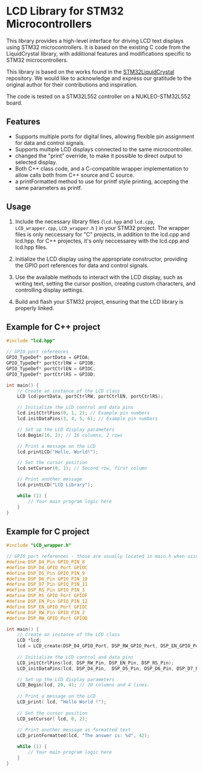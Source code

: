 # LCD Library for STM32 Microcontrollers

This library provides a high-level interface for driving LCD text displays using STM32 microcontrollers. It is based on the existing C code from the LiquidCrystal library, with additional features and modifications specific to STM32 microcontrollers.

This library is based on the works found in the [STM32LiquidCrystal](https://github.com/SayidHosseini/STM32LiquidCrystal) repository. We would like to acknowledge and express our gratitude to the original author for their contributions and inspiration.

The code is tested on a STM32L552 controller on a NUKLEO-STM32L552 board. 

## Features

- Supports multiple ports for digital lines, allowing flexible pin assignment for data and control signals.
- Supports multiple LCD displays connected to the same microcontroller.
- changed the "print" override, to make it possible to direct output to selected display. 
- Both C++ class code, and a C-compatible wrapper implementation to allow calls both from C++ source and C source. 
- a printFormatted method to use for printf style printing, accepting the same parameters as printf. 

## Usage

1. Include the necessary library files (`lcd.hpp` and `lcd.cpp`, `LCD_wrapper.cpp`, `LCD_wrapper.h` ) in your STM32 project. The wrapper files is only neccessary for "C" projects, in addition to the lcd.cpp and lcd.hpp. for C++ projectes, it's only neccessarey with the lcd.cpp and lcd.hpp files. 

2. Initialize the LCD display using the appropriate constructor, providing the GPIO port references for data and control signals.

3. Use the available methods to interact with the LCD display, such as writing text, setting the cursor position, creating custom characters, and controlling display settings.

4. Build and flash your STM32 project, ensuring that the LCD library is properly linked.

## Example for C++ project

```cpp
#include "lcd.hpp"

// GPIO port references
GPIO_TypeDef* portData = GPIOA;
GPIO_TypeDef* portCtrlRW = GPIOB;
GPIO_TypeDef* portCtrlEN = GPIOC;
GPIO_TypeDef* portCtrlRS = GPIOD;

int main() {
    // Create an instance of the LCD class
    LCD lcd(portData, portCtrlRW, portCtrlEN, portCtrlRS);

    // Initialize the LCD control and data pins
    lcd.initCtrlPins(0, 1, 2); // Example pin numbers
    lcd.initDataPins(3, 4, 5, 6); // Example pin numbers

    // Set up the LCD display parameters
    lcd.Begin(16, 2); // 16 columns, 2 rows

    // Print a message on the LCD
    lcd.printLCD("Hello, World!");

    // Set the cursor position
    lcd.setCursor(0, 1); // Second row, first column

    // Print another message
    lcd.printLCD("LCD Library");

    while (1) {
        // Your main program logic here
    }
}
```
## Example for C project
```c
#include "LCD_wrapper.h"

// GPIO port references - those are usually located in main.h when using STM32CubeMX. 
#define DSP_D4_Pin GPIO_PIN_8
#define DSP_D4_GPIO_Port GPIOC
#define DSP_D5_Pin GPIO_PIN_9
#define DSP_D6_Pin GPIO_PIN_10
#define DSP_D7_Pin GPIO_PIN_11
#define DSP_RS_Pin GPIO_PIN_3
#define DSP_RS_GPIO_Port GPIOF
#define DSP_EN_Pin GPIO_PIN_12
#define DSP_EN_GPIO_Port GPIOC
#define DSP_RW_Pin GPIO_PIN_2
#define DSP_RW_GPIO_Port GPIOD

int main() {
    // Create an instance of the LCD class
    LCD *lcd;
    lcd = LCD_create(DSP_D4_GPIO_Port, DSP_RW_GPIO_Port, DSP_EN_GPIO_Port, DSP_RS_GPIO_Port);
 
    // Initialize the LCD control and data pins
    LCD_initCtrlPins(lcd, DSP_RW_Pin, DSP_EN_Pin, DSP_RS_Pin);
    LCD_initDataPins(lcd, DSP_D4_Pin,  DSP_D5_Pin, DSP_D6_Pin, DSP_D7_Pin);

    // Set up the LCD display parameters
    LCD_Begin(lcd, 20, 4); // 20 columns and 4 lines. 
     
    // Print a message on the LCD
    LCD_print( lcd, "Hello World !");
     
    // Set the cursor position
    LCD_setCursor( lcd, 0, 2);
     
    // Print another message as formatted text
    LCD_printFormatted(lcd, "The answer is: %d", 42);

    while (1) {
        // Your main program logic here
    }
}
```
